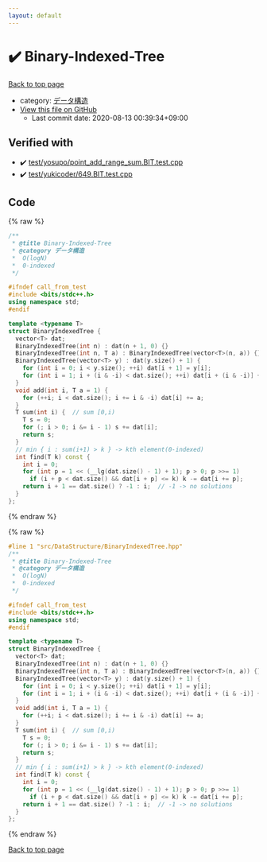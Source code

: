 ```yaml
---
layout: default
---
```


<!-- mathjax config similar to math.stackexchange -->
<script type="text/javascript" async
  src="https://cdnjs.cloudflare.com/ajax/libs/mathjax/2.7.5/MathJax.js?config=TeX-MML-AM_CHTML">
</script>
<script type="text/x-mathjax-config">
  MathJax.Hub.Config({
    TeX: { equationNumbers: { autoNumber: "AMS" }},
    tex2jax: {
      inlineMath: [ ['$','$'] ],
      processEscapes: true
    },
    "HTML-CSS": { matchFontHeight: false },
    displayAlign: "left",
    displayIndent: "2em"
  });
</script>

<script type="text/javascript" src="https://cdnjs.cloudflare.com/ajax/libs/jquery/3.4.1/jquery.min.js"></script>
<script src="https://cdn.jsdelivr.net/npm/jquery-balloon-js@1.1.2/jquery.balloon.min.js" integrity="sha256-ZEYs9VrgAeNuPvs15E39OsyOJaIkXEEt10fzxJ20+2I=" crossorigin="anonymous"></script>
<script type="text/javascript" src="../../../assets/js/copy-button.js"></script>
<link rel="stylesheet" href="../../../assets/css/copy-button.css" />


# :heavy_check_mark: Binary-Indexed-Tree

<a href="../../../index.html">Back to top page</a>

* category: <a href="../../../index.html#c1c7278649b583761cecd13e0628181d">データ構造</a>
* <a href="{{ site.github.repository_url }}/blob/master/src/DataStructure/BinaryIndexedTree.hpp">View this file on GitHub</a>
    - Last commit date: 2020-08-13 00:39:34+09:00




## Verified with

* :heavy_check_mark: <a href="../../../verify/test/yosupo/point_add_range_sum.BIT.test.cpp.html">test/yosupo/point_add_range_sum.BIT.test.cpp</a>
* :heavy_check_mark: <a href="../../../verify/test/yukicoder/649.BIT.test.cpp.html">test/yukicoder/649.BIT.test.cpp</a>


## Code

<a id="unbundled"></a>
{% raw %}
```cpp
/**
 * @title Binary-Indexed-Tree
 * @category データ構造
 *  O(logN)
 *  0-indexed
 */

#ifndef call_from_test
#include <bits/stdc++.h>
using namespace std;
#endif

template <typename T>
struct BinaryIndexedTree {
  vector<T> dat;
  BinaryIndexedTree(int n) : dat(n + 1, 0) {}
  BinaryIndexedTree(int n, T a) : BinaryIndexedTree(vector<T>(n, a)) {}
  BinaryIndexedTree(vector<T> y) : dat(y.size() + 1) {
    for (int i = 0; i < y.size(); ++i) dat[i + 1] = y[i];
    for (int i = 1; i + (i & -i) < dat.size(); ++i) dat[i + (i & -i)] += dat[i];
  }
  void add(int i, T a = 1) {
    for (++i; i < dat.size(); i += i & -i) dat[i] += a;
  }
  T sum(int i) {  // sum [0,i)
    T s = 0;
    for (; i > 0; i &= i - 1) s += dat[i];
    return s;
  }
  // min { i : sum(i+1) > k } -> kth element(0-indexed)
  int find(T k) const {
    int i = 0;
    for (int p = 1 << (__lg(dat.size() - 1) + 1); p > 0; p >>= 1)
      if (i + p < dat.size() && dat[i + p] <= k) k -= dat[i += p];
    return i + 1 == dat.size() ? -1 : i;  // -1 -> no solutions
  }
};

```
{% endraw %}

<a id="bundled"></a>
{% raw %}
```cpp
#line 1 "src/DataStructure/BinaryIndexedTree.hpp"
/**
 * @title Binary-Indexed-Tree
 * @category データ構造
 *  O(logN)
 *  0-indexed
 */

#ifndef call_from_test
#include <bits/stdc++.h>
using namespace std;
#endif

template <typename T>
struct BinaryIndexedTree {
  vector<T> dat;
  BinaryIndexedTree(int n) : dat(n + 1, 0) {}
  BinaryIndexedTree(int n, T a) : BinaryIndexedTree(vector<T>(n, a)) {}
  BinaryIndexedTree(vector<T> y) : dat(y.size() + 1) {
    for (int i = 0; i < y.size(); ++i) dat[i + 1] = y[i];
    for (int i = 1; i + (i & -i) < dat.size(); ++i) dat[i + (i & -i)] += dat[i];
  }
  void add(int i, T a = 1) {
    for (++i; i < dat.size(); i += i & -i) dat[i] += a;
  }
  T sum(int i) {  // sum [0,i)
    T s = 0;
    for (; i > 0; i &= i - 1) s += dat[i];
    return s;
  }
  // min { i : sum(i+1) > k } -> kth element(0-indexed)
  int find(T k) const {
    int i = 0;
    for (int p = 1 << (__lg(dat.size() - 1) + 1); p > 0; p >>= 1)
      if (i + p < dat.size() && dat[i + p] <= k) k -= dat[i += p];
    return i + 1 == dat.size() ? -1 : i;  // -1 -> no solutions
  }
};

```
{% endraw %}

<a href="../../../index.html">Back to top page</a>

